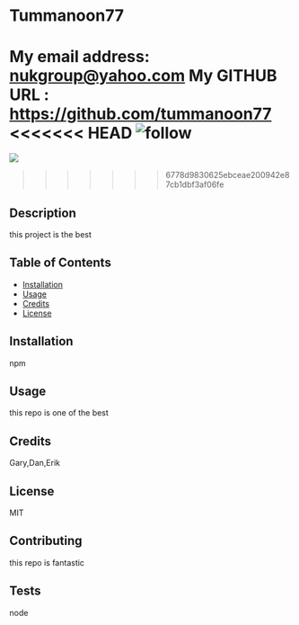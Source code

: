 

# Tummanoon77
My email address: nukgroup@yahoo.com
My GITHUB URL : https://github.com/tummanoon77
<<<<<<< HEAD
![follow](https://img.shields.io/github/followers/tummanoon77?style=social)
=======
![](https://img.shields.io/github/followers/tummanoon77?style=social)
>>>>>>> 6778d9830625ebceae200942e87cb1dbf3af06fe

## Description
this project is the best

## Table of Contents
* [Installation](#installation)
* [Usage](#usage)
* [Credits](#credits)
* [License](#license)

## Installation
npm

## Usage 
this repo is one of the best
## Credits
Gary,Dan,Erik
## License
MIT
## Contributing
this repo is fantastic
## Tests
node


